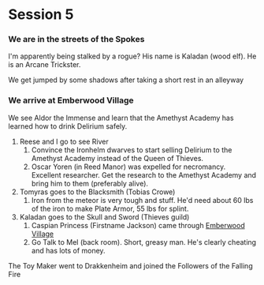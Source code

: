 # Session 5

### We are in the streets of the Spokes

I'm apparently being stalked by a rogue? His name is Kaladan (wood elf). He is an Arcane Trickster. 

We get jumped by some shadows after taking a short rest in an alleyway

### We arrive at Emberwood Village

We see Aldor the Immense and learn that the Amethyst Academy has learned how to drink Delirium safely.

1. Reese and I go to see River
   1. Convince the Ironhelm dwarves to start selling Delirium to the Amethyst Academy instead of the Queen of Thieves.
   2. Oscar Yoren (in Reed Manor) was expelled for necromancy. Excellent researcher. Get the research to the Amethyst Academy and bring him to them (preferably alive). 
2. Tomyras goes to the Blacksmith (Tobias Crowe)
   1. Iron from the meteor is very tough and stuff. He'd need about 60 lbs of the iron to make Plate Armor, 55 lbs for splint.
3. Kaladan goes to the Skull and Sword (Thieves guild)
   1. Caspian Princess (Firstname Jackson) came through <u>Emberwood Village</u>
   2. Go Talk to Mel (back room). Short, greasy man. He's clearly cheating and has lots of money.

The Toy Maker went to Drakkenheim and joined the Followers of the Falling Fire

